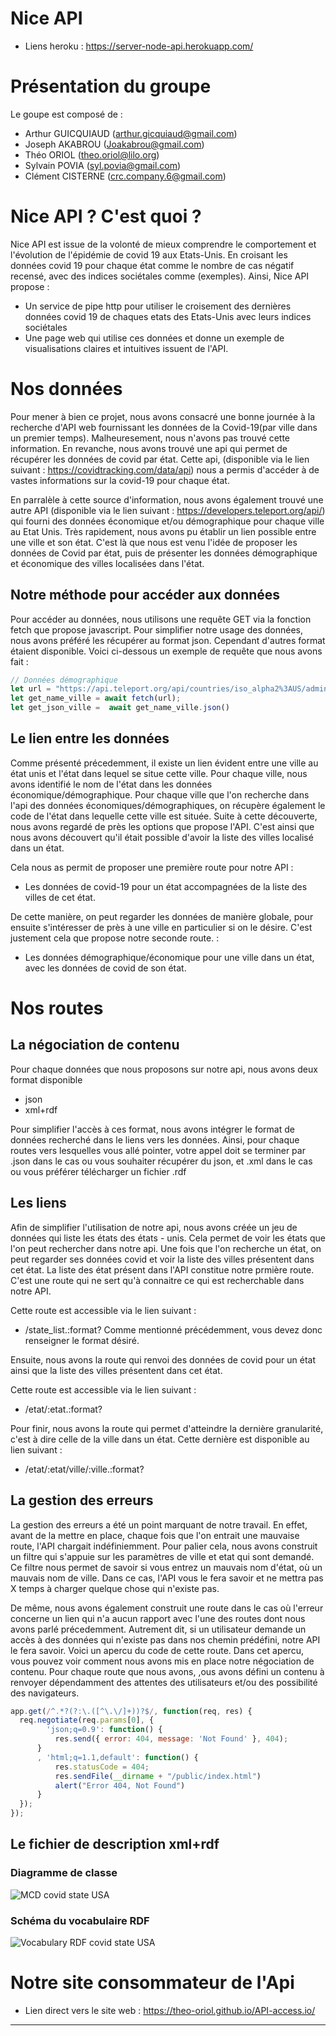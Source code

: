 # Nice API

- Liens heroku : https://server-node-api.herokuapp.com/

# Présentation du groupe

Le goupe est composé de :

- Arthur GUICQUIAUD (arthur.gicquiaud@gmail.com)
- Joseph AKABROU (Joakabrou@gmail.com)
- Théo ORIOL (theo.oriol@lilo.org)
- Sylvain POVIA (syl.povia@gmail.com)
- Clément CISTERNE (crc.company.6@gmail.com)

# Nice API ? C'est quoi ?

Nice API est issue de la volonté de mieux comprendre le comportement et l'évolution de l'épidémie de covid 19 aux Etats-Unis. En croisant les données covid 19 pour chaque état comme le nombre de cas négatif recensé, avec des indices sociétales comme (exemples). Ainsi, Nice API propose :
- Un service de pipe http pour utiliser le croisement des dernières données covid 19 de chaques etats des Etats-Unis avec leurs indices sociétales
- Une page web qui utilise ces données et donne un exemple de visualisations claires et intuitives issuent de l'API.

# Nos données
Pour mener à bien ce projet, nous avons consacré une bonne journée à la recherche d'API web fournissant les données de la Covid-19(par ville dans un premier temps). Malheuresement, nous n'avons pas trouvé cette information. En revanche, nous avons trouvé une api qui permet de récupérer les données de covid par état. Cette api, (disponible via le lien suivant : https://covidtracking.com/data/api) nous a permis d'accéder à de vastes informations sur la covid-19 pour chaque état.

En parralèle à cette source d'information, nous avons également trouvé une autre API (disponible via le lien suivant : https://developers.teleport.org/api/) qui fourni des données économique et/ou démographique pour chaque ville au Etat Unis. Très rapidement, nous avons pu établir un lien possible entre une ville et son état. C'est là que nous est venu l'idée de proposer les données de Covid par état, puis de présenter les données démographique et économique des villes localisées dans l'état.

## Notre méthode pour accéder aux données
Pour accéder au données, nous utilisons une requête GET via la fonction fetch que propose javascript. Pour simplifier notre usage des données, nous avons préféré les récupérer au format json. Cependant d'autres format étaient disponible. Voici ci-dessous un exemple de requête que nous avons fait  :

```javascript
// Données démographique
let url = "https://api.teleport.org/api/countries/iso_alpha2%3AUS/admin1_divisions/geonames%3A"+state_id+"/cities/";
let get_name_ville = await fetch(url);
let get_json_ville =  await get_name_ville.json()
```
## Le lien entre les données
Comme présenté précedemment, il existe un lien évident entre une ville au état unis et l'état dans lequel se situe cette ville. Pour chaque ville, nous avons identifié le nom de l'état dans les données économique/démographique. Pour chaque ville que l'on recherche dans l'api des données économiques/démographiques, on récupère également le code de l'état dans lequelle cette ville est située. Suite à cette découverte, nous avons regardé de près les options que propose l'API. C'est ainsi que nous avons découvert qu'il était possible d'avoir la liste des villes localisé dans un état.

Cela nous as permit de proposer une première route pour notre API :
- Les données de covid-19 pour un état accompagnées de la liste des villes de cet état.

De cette manière, on peut regarder les données de manière globale, pour ensuite s'intéresser de près à une ville en particulier si on le désire. C'est justement cela que propose notre seconde route. :
- Les données démographique/économique pour une ville dans un état, avec les données de covid de son état.

# Nos routes

## La négociation de contenu
Pour chaque données que nous proposons sur notre api, nous avons deux format disponible
  - json
  - xml+rdf

Pour simplifier l'accès à ces format, nous avons intégrer le format de données recherché dans le liens vers les données. Ainsi, pour chaque routes vers lesquelles vous allé pointer, votre appel doit se terminer par .json dans le cas ou vous souhaiter récupérer du json, et .xml dans le cas ou vous préférer télécharger un fichier .rdf
## Les liens

Afin de simplifier l'utilisation de notre api, nous avons créée un jeu de données qui liste les états des états - unis. Cela permet de voir les états que l'on peut rechercher dans notre api. Une fois que l'on recherche un état, on peut regarder ses données covid et voir la liste des villes présentent dans cet état.
La liste des état présent dans l'API constitue notre prmière route. C'est une route qui ne sert qu'à connaitre ce qui est recherchable dans notre API.

Cette route est accessible via le lien suivant :
- /state_list.:format?
Comme mentionné précédemment, vous devez donc renseigner le format désiré.

Ensuite, nous avons la route qui renvoi des données de covid pour un état ainsi que la liste des villes présentent dans cet état.

Cette route est accessible via le lien suivant :
- /etat/:etat.:format?

Pour finir, nous avons la route qui permet d'atteindre la dernière granularité, c'est à dire celle de la ville dans un état. Cette dernière est disponible au lien suivant :
- /etat/:etat/ville/:ville.:format?

## La gestion des erreurs
La gestion des erreurs a été un point marquant de notre travail. En effet, avant de la mettre en place, chaque fois que l'on entrait une mauvaise route, l'API chargait indéfiniemment. Pour palier cela, nous avons construit un filtre qui s'appuie sur les paramètres de ville et etat qui sont demandé. Ce filtre nous permet de savoir si vous entrez un mauvais nom d'état, où un mauvais nom de ville. Dans ce cas, l'API vous le fera savoir et ne mettra pas X temps à charger quelque chose qui n'existe pas.

De même, nous avons également construit une route dans le cas où l'erreur concerne un lien qui n'a aucun rapport avec l'une des routes dont nous avons parlé précedemment. Autrement dit, si un utilisateur demande un accès à des données qui n'existe pas dans nos chemin prédéfini, notre API le fera savoir. Voici un apercu du code de cette route. Dans cet apercu, vous pouvez voir comment nous avons mis en place notre négociation de contenu. Pour chaque route que nous avons, ,ous avons défini un contenu à renvoyer dépendamment des attentes des utilisateurs et/ou des possibilité des navigateurs.

```javascript
app.get(/^.*?(?:\.([^\.\/]+))?$/, function(req, res) {
  req.negotiate(req.params[0], {
        'json;q=0.9': function() {
          res.send({ error: 404, message: 'Not Found' }, 404);
      }
      , 'html;q=1.1,default': function() {
          res.statusCode = 404;
          res.sendFile(__dirname + "/public/index.html")
          alert("Error 404, Not Found")
      }
  });
});
```
## Le fichier de description xml+rdf

### Diagramme de classe
![MCD covid state USA](https://github.com/theo-oriol/coursUM320202021-M2/blob/clem2/rdf/img/MCD%20open%20data%20covid%20USA.png)

### Schéma du vocabulaire RDF
![Vocabulary RDF covid state USA](https://github.com/theo-oriol/coursUM320202021-M2/blob/clem2/rdf/img/RDF%20open%20data%20covid%20USA.png)

# Notre site consommateur de l'Api


- Lien direct vers le site web : https://theo-oriol.github.io/API-access.io/
---
